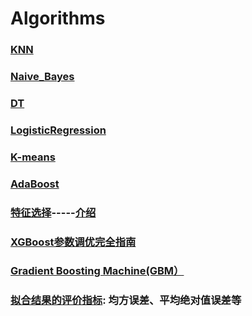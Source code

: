 # Algorithms


### [KNN](https://github.com/Choven-Meng/ML_Algorithm/tree/master/KNN)

### [Naive_Bayes](https://github.com/Choven-Meng/Algorithms/tree/master/Naive_Bayes)

### [DT](https://github.com/Choven-Meng/Algorithms/tree/master/DT)

### [LogisticRegression](https://github.com/Choven-Meng/ML_Algorithm/tree/master/LogisticRegression)

### [K-means](https://github.com/Choven-Meng/ML_Algorithm/tree/master/Unsupervised_Learning/K-means)

### [AdaBoost](https://github.com/Choven-Meng/ML_Algorithm/tree/master/Ensemble%20Learning/boosting/AdaBoost)


### [特征选择](https://github.com/WillKoehrsen/feature-selector)-----[介绍](https://mp.weixin.qq.com/s?__biz=MzI0NzE3NTAzOA==&mid=2652118479&idx=1&sn=8bce64113dd889ca67586c3e9fb3cf15&chksm=f254bfdec52336c8c59ad822ca9f231a6ba180e432e5ecf2ea72094f6953bd2a20990da31dbe&mpshare=1&scene=1&srcid=07062AfdeLtAl51FOzoGNGgT&rd2werd=1#wechat_redirect)


### [XGBoost参数调优完全指南](https://blog.csdn.net/han_xiaoyang/article/details/52665396)

### [Gradient Boosting Machine(GBM）](https://blog.csdn.net/han_xiaoyang/article/details/52663170)

### [拟合结果的评价指标](https://blog.csdn.net/lipe12/article/details/51200510): 均方误差、平均绝对值误差等
